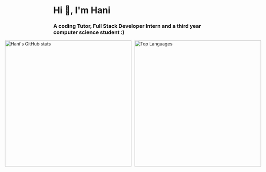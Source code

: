# Hi 👋, I'm Hani

### A coding Tutor, Full Stack Developer Intern and a third year computer science student :)

<div style="display: flex; justify-content: center; align-items: center; gap: 10px;">
  <div>
    <img src="https://github-readme-stats.vercel.app/api?username=Hani0101&hide=prs,stars" alt="Hani's GitHub stats" width="400" />
  </div>
  <div>
    <a href="https://github.com/Hani0101/github-readme-stats">
      <img src="https://github-readme-stats.vercel.app/api/top-langs/?username=Hani0101&layout=donut" alt="Top Languages" width="400" />
    </a>
  </div>
</div>
